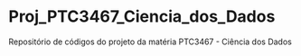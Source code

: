 # Proj_PTC3467_Ciencia_dos_Dados
Repositório de códigos do projeto da matéria PTC3467 - Ciência dos Dados
